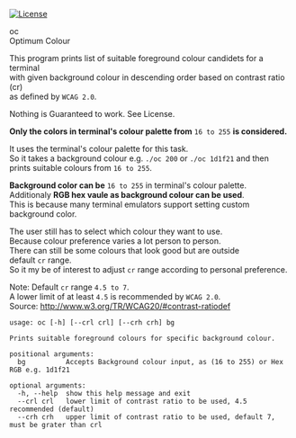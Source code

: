 [![License](https://img.shields.io/badge/License-BSD_3--Clause-blue.svg)](https://github.com/ragnarov/oc/blob/master/LICENSE)

oc\
Optimum Colour

This program prints list of suitable foreground colour candidets for a terminal\
with given background colour in descending order based on contrast ratio (cr)\
as defined by `WCAG 2.0`.

Nothing is Guaranteed to work. See License.

**Only the colors in terminal's colour palette from** `16 to 255` **is considered.**

It uses the terminal's colour palette for this task.\
So it takes a background colour e.g. `./oc 200` or `./oc 1d1f21` and then\
prints suitable colours from `16 to 255`.

**Background color can be** `16 to 255` in terminal's colour palette.\
Additionaly **RGB hex vaule as background colour can be used**.\
This is because many terminal emulators support setting custom background color.

The user still has to select which colour they want to use.\
Because colour preference varies a lot person to person.\
There can still be some colours that look good but are outside\
default `cr` range.\
So it my be of interest to adjust `cr` range according to personal preference.

Note: Default `cr` range `4.5 to 7`.\
A lower limit of at least `4.5` is recommended by `WCAG 2.0`.\
Source: http://www.w3.org/TR/WCAG20/#contrast-ratiodef

```
usage: oc [-h] [--crl crl] [--crh crh] bg

Prints suitable foreground colours for specific background colour.

positional arguments:
  bg          Accepts Background colour input, as (16 to 255) or Hex RGB e.g. 1d1f21

optional arguments:
  -h, --help  show this help message and exit
  --crl crl   lower limit of contrast ratio to be used, 4.5 recommended (default)
  --crh crh   upper limit of contrast ratio to be used, default 7, must be grater than crl
```
